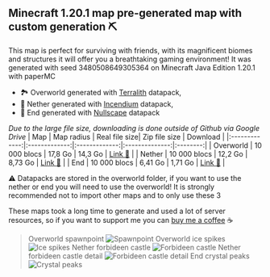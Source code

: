 ## Minecraft 1.20.1 map pre-generated map with custom generation ⛏️

This map is perfect for surviving with friends, with its magnificent biomes and structures it will offer you a breathtaking gaming environment! It was generated with seed 3480508649305364 on Minecraft Java Edition 1.20.1 with paperMC

* 🏞️ Overworld generated with [Terralith](https://www.stardustlabs.net/terralith "Terralith official page") datapack,
* 🌋 Nether generated with [Incendium](https://www.stardustlabs.net/incendium "Incendium official page") datapack,
* 🌌 End generated with [Nullscape](https://www.stardustlabs.net/nullscape "Nullspace official page") datapack

_Due to the large file size, downloading is done outside of Github via Google Drive_
| Map           | Map radius    | Real file size| Zip file size  | Download |
|:-------------:|:-------------:|:-------------:|:--------------:|:--------:|
| Overworld     | 10 000 blocs  | 17,8 Go       | 14,3 Go        | [Link 📎](https://drive.google.com/file/d/1zlBMNGwzEtS3tupsPidNVLqOdxdkcUf5/view?usp=sharing "Download Overworld map on Google Drive")     |
| Nether        | 10 000 blocs  | 12,2 Go       | 8,73 Go        | [Link 📎](https://drive.google.com/file/d/1SVXM4hkmm0U0e3D-qv0smpqge4VLYoBU/view?usp=sharing "Download Nether map on Google Drive")     |
| End           | 10 000 blocs  | 6,41 Go       | 1,71 Go        | [Link 📎](https://drive.google.com/file/d/1gKYWW9d3Ix3hZxVGw6UW1oj4dEx8luUB/view?usp=sharing "Download Overworld map on Google Drive")     |

⚠️ Datapacks are stored in the overworld folder, if you want to use the nether or end you will need to use the overworld! It is strongly recommended not to import other maps and to only use these 3

These maps took a long time to generate and used a lot of server resources, so if you want to support me you can [buy me a coffee](https://www.buymeacoffee.com/lucasastley) ☕

> Overworld spawnpoint
![Spawnpoint](https://i.imgur.com/yoYR8YO.png)
> Overworld ice spikes
![Ice spikes](https://i.imgur.com/ZEGQt9Q.png)
> Nether forbideen castle
![Forbideen castle](https://i.imgur.com/Mpuh8Fj.png)
> Nether forbideen castle detail
![Forbideen castle detail](https://i.imgur.com/qrwDMe8.png)
> End crystal peaks
![Crystal peaks](https://i.imgur.com/TcheTsr.png)
